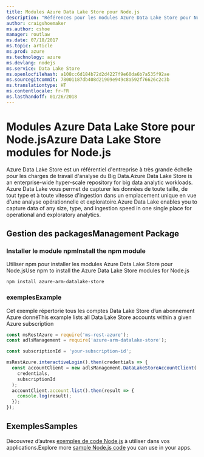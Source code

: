 ```yaml
---
title: Modules Azure Data Lake Store pour Node.js
description: "Références pour les modules Azure Data Lake Store pour Node.js"
author: craigshoemaker
ms.author: cshoe
manager: routlaw
ms.date: 07/18/2017
ms.topic: article
ms.prod: azure
ms.technology: azure
ms.devlang: nodejs
ms.service: Data Lake Store
ms.openlocfilehash: a108cc6d184b72d2d4227f9e60da6b7a535f92ae
ms.sourcegitcommit: 78001187db408d21909e949c8a592f76626c2c3b
ms.translationtype: HT
ms.contentlocale: fr-FR
ms.lasthandoff: 01/26/2018
---
```

# <a name="azure-data-lake-store-modules-for-nodejs"></a><span data-ttu-id="e63e5-103">Modules Azure Data Lake Store pour Node.js</span><span class="sxs-lookup"><span data-stu-id="e63e5-103">Azure Data Lake Store modules for Node.js</span></span>

<span data-ttu-id="e63e5-104">Azure Data Lake Store est un référentiel d'entreprise à très grande échelle pour les charges de travail d'analyse du Big Data.</span><span class="sxs-lookup"><span data-stu-id="e63e5-104">Azure Data Lake Store is an enterprise-wide hyper-scale repository for big data analytic workloads.</span></span> <span data-ttu-id="e63e5-105">Azure Data Lake vous permet de capturer les données de toute taille, de tout type et à toute vitesse d'ingestion dans un emplacement unique en vue d'une analyse opérationnelle et exploratoire.</span><span class="sxs-lookup"><span data-stu-id="e63e5-105">Azure Data Lake enables you to capture data of any size, type, and ingestion speed in one single place for operational and exploratory analytics.</span></span>

## <a name="management-package"></a><span data-ttu-id="e63e5-106">Gestion des packages</span><span class="sxs-lookup"><span data-stu-id="e63e5-106">Management Package</span></span>

### <a name="install-the-npm-module"></a><span data-ttu-id="e63e5-107">Installer le module npm</span><span class="sxs-lookup"><span data-stu-id="e63e5-107">Install the npm module</span></span>

<span data-ttu-id="e63e5-108">Utiliser npm pour installer les modules Azure Data Lake Store pour Node.js</span><span class="sxs-lookup"><span data-stu-id="e63e5-108">Use npm to install the Azure Data Lake Store modules for Node.js</span></span>

```bash
npm install azure-arm-datalake-store
```

### <a name="example"></a><span data-ttu-id="e63e5-109">exemples</span><span class="sxs-lookup"><span data-stu-id="e63e5-109">Example</span></span>

<span data-ttu-id="e63e5-110">Cet exemple répertorie tous les comptes Data Lake Store d’un abonnement Azure donné</span><span class="sxs-lookup"><span data-stu-id="e63e5-110">This example lists all Data Lake Store accounts within a given Azure subscription</span></span>

```javascript
const msRestAzure = require('ms-rest-azure');
const adlsManagement = require('azure-arm-datalake-store');

const subscriptionId = 'your-subscription-id';

msRestAzure.interactiveLogin().then(credentials => {
  const accountClient = new adlsManagement.DataLakeStoreAccountClient(
    credentials,
    subscriptionId
  );
  accountClient.account.list().then(result => {
    console.log(result);
  });
});
```

## <a name="samples"></a><span data-ttu-id="e63e5-111">Exemples</span><span class="sxs-lookup"><span data-stu-id="e63e5-111">Samples</span></span>

<span data-ttu-id="e63e5-112">Découvrez d’autres [exemples de code Node.js](https://azure.microsoft.com/resources/samples/?platform=nodejs) à utiliser dans vos applications.</span><span class="sxs-lookup"><span data-stu-id="e63e5-112">Explore more [sample Node.js code](https://azure.microsoft.com/resources/samples/?platform=nodejs) you can use in your apps.</span></span>
